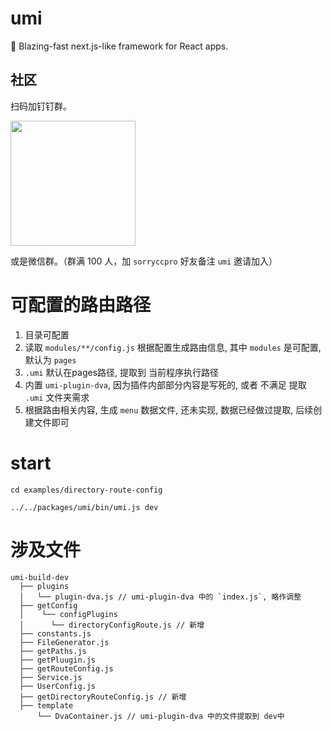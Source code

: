 # umi

🍚 Blazing-fast next.js-like framework for React apps.

## 社区

扫码加钉钉群。

<img src="https://gw.alipayobjects.com/zos/rmsportal/JYGguxCbfjGAxQxNZQdD.jpg" width="200" />

或是微信群。（群满 100 人，加 `sorryccpro` 好友备注 `umi` 邀请加入）



# 可配置的路由路径

1. 目录可配置
2. 读取 `modules/**/config.js` 根据配置生成路由信息, 其中 `modules` 是可配置, 默认为 `pages`
3. `.umi` 默认在pages路径, 提取到 当前程序执行路径
4. 内置 `umi-plugin-dva`, 因为插件内部部分内容是写死的, 或者 不满足 提取 `.umi` 文件夹需求
5. 根据路由相关内容, 生成 `menu` 数据文件, 还未实现, 数据已经做过提取, 后续创建文件即可


# start



```
cd examples/directory-route-config

../../packages/umi/bin/umi.js dev
```



# 涉及文件

```
umi-build-dev
  ├── plugins
  │   └── plugin-dva.js // umi-plugin-dva 中的 `index.js`, 略作调整
  ├── getConfig
  │    └── configPlugins
  │      └── directoryConfigRoute.js // 新增
  ├── constants.js
  ├── FileGenerator.js
  ├── getPaths.js
  ├── getPluugin.js
  ├── getRouteConfig.js
  ├── Service.js
  ├── UserConfig.js
  ├── getDirectoryRouteConfig.js // 新增
  ├── template
      └── DvaContainer.js // umi-plugin-dva 中的文件提取到 dev中
```




